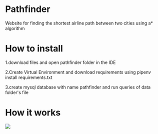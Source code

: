 # Pathfinder
Website for finding the shortest airline path between two cities using a* algorithm


# How to install

1.download files and open pathfinder folder in the IDE

2.Create Virtual Environment and download requirements using pipenv install requirements.txt

3.create mysql database with name pathfinder and run queries of data folder's file


# How it works

![](https://github.com/Modar-Mulla/Pathfinder/blob/main/20220828223120_Trim%20(1).gif)
